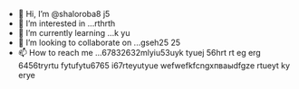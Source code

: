 - 👋 Hi, I’m @shaloroba8 j5
- 👀 I’m interested in ...rthrth
- 🌱 I’m currently learning ...k yu
- 💞️ I’m looking to collaborate on ...gseh25 25
- 📫 How to reach me ...67832632mlyiu53uyk tyuej 56hrt rt eg erg 6456tryrtu fytufytu6765
i67rteyutyue wefwefkfcngxпваыdfgze rtueyt  ky erye
<!---
shaloroba8/shaloroba8 is a ✨ special ✨ repository because its `README.md` (this file) appears on your GitHub profile.
You can click the Preview link to take a look at your changes.f wewe
--->

